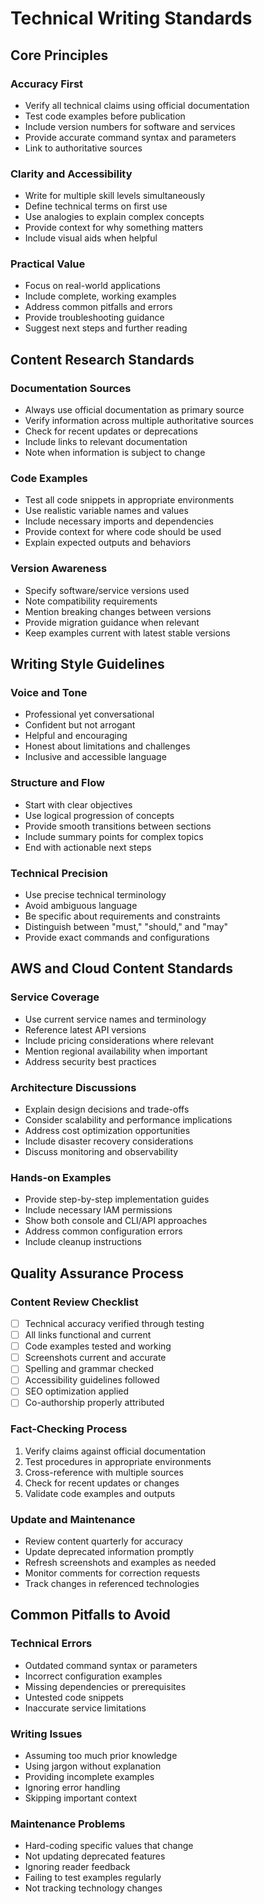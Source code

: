 # Technical Writing Standards

## Core Principles

### Accuracy First
- Verify all technical claims using official documentation
- Test code examples before publication
- Include version numbers for software and services
- Provide accurate command syntax and parameters
- Link to authoritative sources

### Clarity and Accessibility
- Write for multiple skill levels simultaneously
- Define technical terms on first use
- Use analogies to explain complex concepts
- Provide context for why something matters
- Include visual aids when helpful

### Practical Value
- Focus on real-world applications
- Include complete, working examples
- Address common pitfalls and errors
- Provide troubleshooting guidance
- Suggest next steps and further reading

## Content Research Standards

### Documentation Sources
- Always use official documentation as primary source
- Verify information across multiple authoritative sources
- Check for recent updates or deprecations
- Include links to relevant documentation
- Note when information is subject to change

### Code Examples
- Test all code snippets in appropriate environments
- Use realistic variable names and values
- Include necessary imports and dependencies
- Provide context for where code should be used
- Explain expected outputs and behaviors

### Version Awareness
- Specify software/service versions used
- Note compatibility requirements
- Mention breaking changes between versions
- Provide migration guidance when relevant
- Keep examples current with latest stable versions

## Writing Style Guidelines

### Voice and Tone
- Professional yet conversational
- Confident but not arrogant
- Helpful and encouraging
- Honest about limitations and challenges
- Inclusive and accessible language

### Structure and Flow
- Start with clear objectives
- Use logical progression of concepts
- Provide smooth transitions between sections
- Include summary points for complex topics
- End with actionable next steps

### Technical Precision
- Use precise technical terminology
- Avoid ambiguous language
- Be specific about requirements and constraints
- Distinguish between "must," "should," and "may"
- Provide exact commands and configurations

## AWS and Cloud Content Standards

### Service Coverage
- Use current service names and terminology
- Reference latest API versions
- Include pricing considerations where relevant
- Mention regional availability when important
- Address security best practices

### Architecture Discussions
- Explain design decisions and trade-offs
- Consider scalability and performance implications
- Address cost optimization opportunities
- Include disaster recovery considerations
- Discuss monitoring and observability

### Hands-on Examples
- Provide step-by-step implementation guides
- Include necessary IAM permissions
- Show both console and CLI/API approaches
- Address common configuration errors
- Include cleanup instructions

## Quality Assurance Process

### Content Review Checklist
- [ ] Technical accuracy verified through testing
- [ ] All links functional and current
- [ ] Code examples tested and working
- [ ] Screenshots current and accurate
- [ ] Spelling and grammar checked
- [ ] Accessibility guidelines followed
- [ ] SEO optimization applied
- [ ] Co-authorship properly attributed

### Fact-Checking Process
1. Verify claims against official documentation
2. Test procedures in appropriate environments
3. Cross-reference with multiple sources
4. Check for recent updates or changes
5. Validate code examples and outputs

### Update and Maintenance
- Review content quarterly for accuracy
- Update deprecated information promptly
- Refresh screenshots and examples as needed
- Monitor comments for correction requests
- Track changes in referenced technologies

## Common Pitfalls to Avoid

### Technical Errors
- Outdated command syntax or parameters
- Incorrect configuration examples
- Missing dependencies or prerequisites
- Untested code snippets
- Inaccurate service limitations

### Writing Issues
- Assuming too much prior knowledge
- Using jargon without explanation
- Providing incomplete examples
- Ignoring error handling
- Skipping important context

### Maintenance Problems
- Hard-coding specific values that change
- Not updating deprecated features
- Ignoring reader feedback
- Failing to test examples regularly
- Not tracking technology changes

